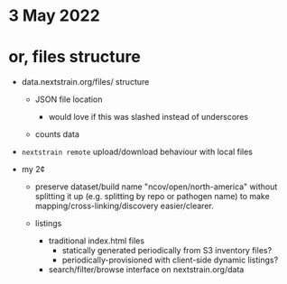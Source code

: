 # 3 May 2022
# or, files structure

- data.nextstrain.org/files/ structure
  - JSON file location
    - would love if this was slashed instead of underscores

  - counts data

- `nextstrain remote` upload/download behaviour with local files

- my 2¢
  - preserve dataset/build name "ncov/open/north-america" without splitting it
    up (e.g. splitting by repo or pathogen name) to make
    mapping/cross-linking/discovery easier/clearer.

  - listings
    - traditional index.html files
      - statically generated periodically from S3 inventory files?
      - periodically-provisioned with client-side dynamic listings?
    - search/filter/browse interface on nextstrain.org/data
